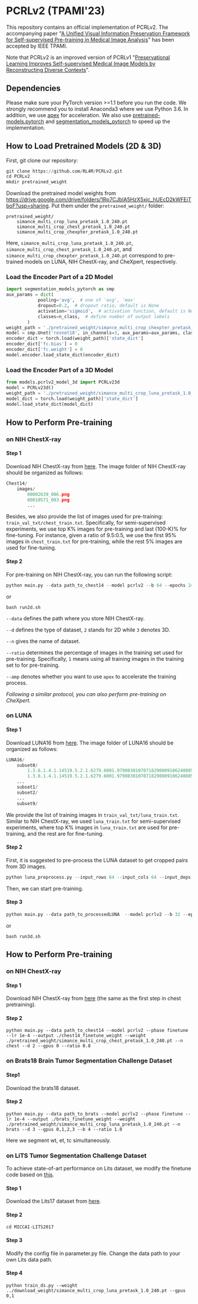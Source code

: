 # PCRLv2 (TPAMI'23)
This repository contains an official implementation of PCRLv2. The accompanying paper "[A Unified Visual Information Preservation Framework for Self-supervised Pre-training in Medical Image Analysis](https://arxiv.org/pdf/2301.00772.pdf)" has been accepted by IEEE TPAMI. 

Note that PCRLv2 is an improved version of PCRLv1 "[Preservational Learning Improves Self-supervised Medical Image Models by Reconstructing Diverse Contexts](https://arxiv.org/pdf/2109.04379.pdf)".

## Dependencies
Please make sure your PyTorch version >=1.1 before you run the code. We strongly recommend you to install Anaconda3 where we use Python 3.6. In addition, we use [apex](https://github.com/NVIDIA/apex) for acceleration. We also use [pretrained-models.pytorch](https://github.com/Cadene/pretrained-models.pytorch) and [segmentation_models_pytorch](https://github.com/qubvel/segmentation_models.pytorch) to speed up the implementation. 


## How to Load Pretrained Models (2D & 3D)
First, git clone our repository:
``` python
git clone https://github.com/RL4M/PCRLv2.git
cd PCRLv2
mkdir pretrained_weight
```

Download the pretrained model weights from https://drive.google.com/drive/folders/1Rp7CJblA5HzX5xjc_hUEcD2kWFEiTboF?usp=sharing. Put them under the ``pretrained_weight/`` folder:

```
pretrained_weight/
	simance_multi_crop_luna_pretask_1.0_240.pt
	simance_multi_crop_chest_pretask_1.0_240.pt
	simance_multi_crop_chexpter_pretask_1.0_240.pt
```
Here, ``simance_multi_crop_luna_pretask_1.0_240.pt``, ``simance_multi_crop_chest_pretask_1.0_240.pt``, and ``simance_multi_crop_chexpter_pretask_1.0_240.pt`` correspond to pre-trained models on LUNA, NIH ChestX-ray, and CheXpert, respectively.


### Load the Encoder Part of a 2D Model

```python
import segmentation_models_pytorch as smp
aux_params = dict(
            pooling='avg',  # one of 'avg', 'max'
            dropout=0.2,  # dropout ratio, default is None
            activation='sigmoid',  # activation function, default is None
            classes=n_class,  # define number of output labels
        )
weight_path = './pretrained_weight/simance_multi_crop_chexpter_pretask_1.0_240.pt'
model = smp.Unet('resnet18', in_channels=3, aux_params=aux_params, classes=1, encoder_weights=None)
encoder_dict = torch.load(weight_path)['state_dict']
encoder_dict['fc.bias'] = 0
encoder_dict['fc.weight'] = 0
model.encoder.load_state_dict(encoder_dict)
```

### Load the Encoder Part of a 3D Model

```python
from models.pcrlv2_model_3d import PCRLv23d
model = PCRLv23d()
weight_path = './pretrained_weight/simance_multi_crop_luna_pretask_1.0_240.pt'
model_dict = torch.load(weight_path)['state_dict']
model.load_state_dict(model_dict)
```

## How to Perform Pre-training

### on NIH ChestX-ray

#### **Step 1**

Download NIH ChestX-ray from [here](https://nihcc.app.box.com/v/ChestXray-NIHCC). The image folder of NIH ChestX-ray should be organized as follows:
``` python
Chest14/
	images/
		00002639_006.png
		00010571_003.png
		...
```

Besides, we also provide the list of images used for pre-training: ``train_val_txt/chest_train.txt``. Specifically, for semi-supervised experiments, we use top K% images for pre-training and last (100-K)% for fine-tuning. For instance, given a ratio of 9.5:0.5, we use the first 95% images in ``chest_train.txt`` for pre-training, while the rest 5% images are used for fine-tuning.


#### **Step 2**
For pre-training on NIH ChestX-ray, you can run the following script:
``` python
python main.py --data path_to_chest14 --model pcrlv2 --b 64 --epochs 240 --lr 1e-2 --output  saved_dir --n chest --d 2 --gpus 0,1,2,3 --ratio 1.0 --amp
```
or

```
bash run2d.sh
```

``--data`` defines the path where you store NIH ChestX-ray.

``--d`` defines the type of dataset, ``2`` stands for 2D while ``3`` denotes 3D.

``--n`` gives the name of dataset.

``--ratio`` determines the percentage of images in the training set used for pre-training. Specifically, ``1`` means using all training images in the training set to for pre-training.

`--amp` denotes whether you want to use ``apex`` to accelerate the training process.

*Following a similar protocol, you can also perform pre-training on CheXpert.*

### on LUNA

#### **Step 1**

Download LUNA16 from [here](https://luna16.grand-challenge.org/Download/). The image folder of LUNA16 should be organized as follows:
```python
LUNA16/
	subset0/   		   	
		1.3.6.1.4.1.14519.5.2.1.6279.6001.979083010707182900091062408058.raw
		1.3.6.1.4.1.14519.5.2.1.6279.6001.979083010707182900091062408058.mhd
  	...
	subset1/
	subset2/
	...
	subset9/
```

We provide the list of training images in ``train_val_txt/luna_train.txt``. Similar to NIH ChestX-ray, we used ``luna_train.txt`` for semi-supervised experiments, where top K% images in ``luna_train.txt`` are used for pre-training, and the rest are for fine-tuning.

#### **Step 2**
First, it is suggested to pre-process the LUNA dataset to get cropped pairs from 3D images.

``` python
python luna_preprocess.py --input_rows 64 --input_cols 64 --input_deps 32 --data path_to_LUNA --save path_to_processedLUNA
```

Then, we can start pre-training.
#### **Step 3**
``` python
python main.py --data path_to_processedLUNA  --model pcrlv2 --b 32 --epochs 240 --lr 1e-3 --output saved_dir  --n luna --d 3 --gpus 0,1,2,3 --ratio 1.0 --amp
```
or

```
bash run3d.sh
```



## How to Perform Pre-training

### on NIH ChestX-ray

#### Step 1

Download NIH ChestX-ray from [here](https://nihcc.app.box.com/v/ChestXray-NIHCC) (the same as the first step in chest pretraining).


#### Step 2

```
python main.py --data path_to_chest14 --model pcrlv2 --phase finetune --lr 1e-4 --output ./chest14_finetune_weight --weight ./pretrained_weight/simance_multi_crop_chest_pretask_1.0_240.pt --n chest --d 2 --gpus 0 --ratio 0.8
```



### on Brats18 Brain Tumor Segmentation Challenge Dataset

#### Step1 

Download the brats18 dataset.

#### Step 2 

```
python main.py --data path_to_brats --model pcrlv2 --phase finetune --lr 1e-4 --output ./brats_finetune_weight --weight ./pretrained_weight/simance_multi_crop_luna_pretask_1.0_240.pt --n brats --d 3 --gpus 0,1,2,3 --b 4 --ratio 1.0
```

 Here we segment wt, et, tc simultaneously.



### on LiTS Tumor Segmentation Challenge Dataset

To achieve state-of-art performance on Lits dataset, we modify the finetune code based on [this](https://github.com/assassint2017/MICCAI-LITS2017).

#### Step 1

Download the Lits17 dataset from [here](https://competitions.codalab.org/competitions/17094).

#### Step 2

```
cd MICCAI-LITS2017
```

#### Step 3

Modify the config file in parameter.py file. Change the data path to your own Lits data path.

#### Step 4

```
python train_ds.py --weight ../download_weight/simance_multi_crop_luna_pretask_1.0_240.pt --gpus 0,1
```


